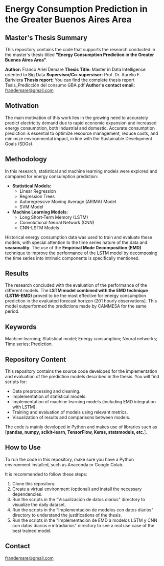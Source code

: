 # Energy Consumption Prediction in the Greater Buenos Aires Area

## Master's Thesis Summary

This repository contains the code that supports the research conducted in the master's thesis titled **"Energy Consumption Prediction in the Greater Buenos Aires Area"**.

**Author:** Franco Ariel Demare
**Thesis Title:** Master in Data Intelligence oriented to Big Data
**Supervisor/Co-supervisor:** Prof. Dr. Aurelio F. Bariviera
**Thesis report:** You can find the complete thesis report Tesis_Predicción del consumo GBA.pdf
**Author's contact email:** frandemare@gmail.com

## Motivation

The main motivation of this work lies in the growing need to accurately predict electricity demand due to rapid economic expansion and increased energy consumption, both industrial and domestic. Accurate consumption prediction is essential to optimize resource management, reduce costs, and minimize environmental impact, in line with the Sustainable Development Goals (SDGs).

## Methodology

In this research, statistical and machine learning models were explored and compared for energy consumption prediction:

* **Statistical Models:**
    * Linear Regression
    * Regression Trees
    * Autoregressive Moving Average (ARIMA) Model
    * SVM Model
* **Machine Learning Models:**
    * Long Short-Term Memory (LSTM)
    * Convolutional Neural Network (CNN)
    * CNN-LSTM Models

Historical energy consumption data was used to train and evaluate these models, with special attention to the time series nature of the data and **seasonality**. The use of the **Empirical Mode Decomposition (EMD)** technique to improve the performance of the LSTM model by decomposing the time series into intrinsic components is specifically mentioned.

## Results

The research concluded with the evaluation of the performance of the different models. The **LSTM model combined with the EMD technique (LSTM-EMD)** proved to be the most effective for energy consumption prediction in the evaluated forecast horizon (201 hourly observations). This model outperformed the predictions made by CAMMESA for the same period.

## Keywords

Machine learning; Statistical model; Energy consumption; Neural networks; Time series; Prediction.

## Repository Content

This repository contains the source code developed for the implementation and evaluation of the prediction models described in the thesis. You will find scripts for:

* Data preprocessing and cleaning.
* Implementation of statistical models.
* Implementation of machine learning models (including EMD integration with LSTM).
* Training and evaluation of models using relevant metrics.
* Visualization of results and comparisons between models.

The code is mainly developed in Python and makes use of libraries such as [**pandas, numpy, scikit-learn, TensorFlow, Keras, statsmodels, etc.**].

## How to Use

To run the code in this repository, make sure you have a Python environment installed, such as Anaconda or Google Colab.

It is recommended to follow these steps:

1.  Clone this repository.
2.  Create a virtual environment (optional) and install the necessary dependencies.
3.  Run the scripts in the "Visualización de datos diarios" directory to visualize the daily dataset.
4.  Run the scripts in the "Implementación de modelos con datos diarios" directory to understand the justifications of the thesis.
5.  Run the scripts in the "Implementación de EMD a modelos LSTM y CNN con datos diarios e intradiarios" directory to see a real use case of the best trained model.

## Contact

frandemare@gmail.com
